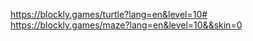 https://blockly.games/turtle?lang=en&level=10#
https://blockly.games/maze?lang=en&level=10&&skin=0 
